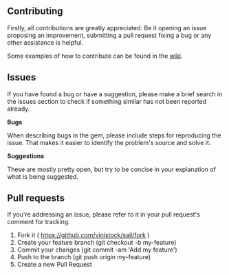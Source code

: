 ## Contributing

Firstly, all contributions are greatly appreciated. Be it opening an issue proposing an improvement, submitting a pull request fixing a bug or any other assistance is helpful.

Some examples of how to contribute can be found in the [wiki].

## Issues

If you have found a bug or have a suggestion, please make a brief search in the issues section to check if something similar has not been reported already.

**Bugs**

When describing bugs in the gem, please include steps for reproducing the issue. That makes it easier to identify the problem's source and solve it.

**Suggestions**

These are mostly pretty open, but try to be concise in your explanation of what is being suggested.

## Pull requests

If you're addressing an issue, please refer to it in your pull request's comment for tracking.

1. Fork it ( https://github.com/vinistock/sail/fork )
2. Create your feature branch (git checkout -b my-feature)
3. Commit your changes (git commit -am 'Add my feature')
4. Push to the branch (git push origin my-feature)
5. Create a new Pull Request

[wiki]: https://github.com/vinistock/sail/wiki 

